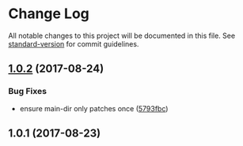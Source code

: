 # Change Log

All notable changes to this project will be documented in this file. See [standard-version](https://github.com/conventional-changelog/standard-version) for commit guidelines.

<a name="1.0.2"></a>
## [1.0.2](https://github.com/davewasmer/main-dir/compare/v1.0.1...v1.0.2) (2017-08-24)


### Bug Fixes

* ensure main-dir only patches once ([5793fbc](https://github.com/davewasmer/main-dir/commit/5793fbc))



<a name="1.0.1"></a>
## 1.0.1 (2017-08-23)

